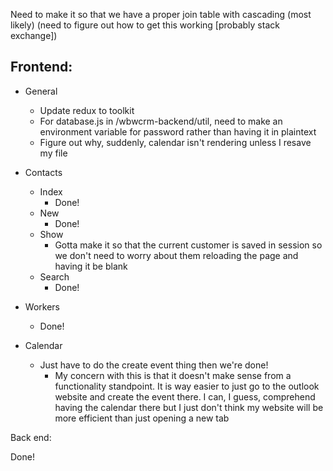Need to make it so that we have a proper join table with cascading (most likely) (need to figure out how to get this working [probably stack exchange])

## Frontend:

- General
    - Update redux to toolkit
    - For database.js in /wbwcrm-backend/util, need to make an environment variable for password rather than having it in plaintext
    - Figure out why, suddenly, calendar isn't rendering unless I resave my file

- Contacts
    - Index
        - Done!
    - New
        - Done!
    - Show 
        - Gotta make it so that the current customer is saved in session so we don't need to worry about them reloading the page and having it be blank
    - Search 
        - Done!

- Workers
    - Done!

- Calendar
    - Just have to do the create event thing then we're done!
        - My concern with this is that it doesn't make sense from a functionality standpoint. It is way easier to just go to the outlook website and create the event there. I can, I guess, comprehend having the calendar there but I just don't 
        think my website will be more efficient than just opening a new tab

Back end:

Done!